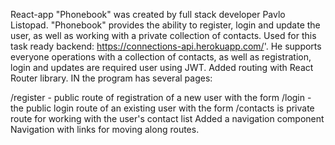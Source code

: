 React-app "Phonebook" was created by full stack developer Pavlo Listopad.
"Phonebook" provides the ability to register, login and update the user, as well
as working with a private collection of contacts. Used for this task ready
backend: https://connections-api.herokuapp.com/'. He supports everyone
operations with a collection of contacts, as well as registration, login and
updates are required user using JWT. Added routing with React Router library. IN
the program has several pages:

/register - public route of registration of a new user with the form /login -
the public login route of an existing user with the form /contacts is private
route for working with the user's contact list Added a navigation component
Navigation with links for moving along routes.
